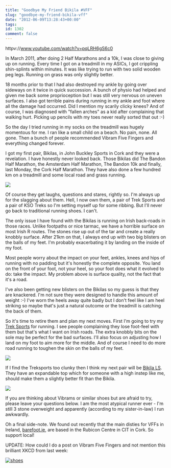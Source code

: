 ```yaml
---
title: "Goodbye My Friend Bikila #VFF"
slug: "goodbye-my-friend-bikila-vff"
date: "2012-06-09T13:28:43+00:00"
tags:
id: 1302
comment: false
---
```


httpv://www.youtube.com/watch?v=pqLRH6gS6c0

In March 2011, after doing 2 Half Marathons and a 10k, I was close to giving up on running. Every time I got on a treadmill in my ASICs, I got crippling shin-splints within minutes. It was like trying to run with two solid wooden peg legs. Running on grass was only slightly better.

18 months prior to that I had also destroyed my ankle by going over sideways on it twice in quick succession. A bunch of physio had helped and given me back some proprioception but I was still very nervous on uneven surfaces. I also got terrible pains during running in my ankle and foot where all the damage had occurred. Did I mention my scarily clicky knees? And of course, I was diagnosed with "fallen arches" as a kid after complaining that walking hurt. Picking up pencils with my toes never really sorted that out :-)

So the day I tried running in my socks on the treadmill was hugely momentous for me. I ran like a small child on a beach. No pain, none. All gone. Then a bunch of people recommended Vibram Five Fingers and everything changed forever.

I got my first pair, Bikilas, in John Buckley Sports in Cork and they were a revelation. I have honestly never looked back. Those Bikilas did The Bandon Half Marathon, the Amsterdam Half Marathon, The Bandon 10k and finally, last Monday, the Cork Half Marathon. They have also done a few hundred km on a treadmill and some local road and grass running.

[![](http://www.barefoot.ie/shop/images/Bikila%20Red.jpg)](http://www.barefoot.ie/shop/index.php?main_page=product_infoandcPath=6andproducts_id=24andzenid=a2l119ar7cehhitfi3qtpmcum5)

Of course they get laughs, questions and stares, rightly so. I'm always up for the slagging about them. Hell, I now own them, a pair of Trek Sports and a pair of KSO Treks so I'm setting myself up for some ribbing. But I'll never go back to traditional running shoes. I can't.

The only issue I have found with the Bikilas is running on Irish back-roads in those races. Unlike footpaths or nice tarmac, we have a horrible surface on most Irish R routes. The stones rise up out of the tar and create a really knobbly surface. After 21km on that, I always end up with two big blisters on the balls of my feet. I'm probably exacerbating it by landing on the inside of my foot.

Most people worry about the impact on your feet, ankles, knees and hips of running with no padding but it's honestly the complete opposite. You land on the front of your foot, not your heel, so your foot does what it evolved to do: take the impact. My problem above is surface quality, not the fact that it's a road.

I've also been getting new blisters on the Bikilas so my guess is that they are knackered. I'm not sure they were designed to handle this amount of weight :-) I've worn the heels away quite badly but I don't feel like I am heel striking so maybe that's just a natural outcome or the treadmill is catching the back of them.

So it's time to retire them and plan my next moves. First I'm going to try my [Trek Sports](http://www.barefoot.ie/shop/index.php?main_page=product_infoandcPath=9andproducts_id=75andzenid=q2c0e4b2pd8spea4rt6h0ciip1) for running. I see people complaining they lose foot-feel with them but that's what I want on Irish roads. The extra knobbly bits on the sole may be perfect for the bad surfaces. I'll also focus on adjusting how I land on my foot to aim more for the middle. And of course I need to do more road running to toughen the skin on the balls of my feet.

[![](http://www.barefoot.ie/shop/images/TrekSport-m4485-top.jpg)](http://www.barefoot.ie/shop/index.php?main_page=product_infoandcPath=6andproducts_id=126andzenid=8sd05ohnrmkg5hts4sbhf3hji2)

If I find the Treksports too clunky then I think my next pair will be [Bikila LS](http://www.barefoot.ie/shop/index.php?main_page=product_infoandcPath=6andproducts_id=126andzenid=8sd05ohnrmkg5hts4sbhf3hji2). They have an expandable top which for someone with a high instep like me, should make them a slightly better fit than the Bikila.

[![](http://www.barefoot.ie/shop/images/Bikila_LS-M358-hero.jpg)](http://www.barefoot.ie/shop/index.php?main_page=product_infoandcPath=6andproducts_id=126andzenid=8sd05ohnrmkg5hts4sbhf3hji2)

If you are thinking about Vibrams or similar shoes but are afraid to try, please leave your questions below. I am the most atypical runner ever - I'm still 3 stone overweight and apparently (according to my sister-in-law) I run awkwardly.

Oh a final side-note. We found out recently that the main disties for VFFs in Ireland, [barefoot.ie](http://barefoot.ie), are based in the Rubicon Centre in CIT in Cork. So support local!

UPDATE: How could I do a post on Vibram Five Fingers and not mention this brilliant XKCD from last week:

[![](https://s3-eu-west-1.amazonaws.com/conoroneill.com/wp-content/uploads/2012/06/shoes.png "shoes")](http://xkcd.com/1065/)
